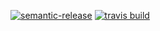 [![semantic-release](https://img.shields.io/badge/%20%20%F0%9F%93%A6%F0%9F%9A%80-semantic--release-e10079.svg)](https://github.com/semantic-release/semantic-release)
[![travis build](https://img.shields.io/travis/NetanelBasal/sr/master.svg)](https://travis-ci.org/NetanelBasal/sr)